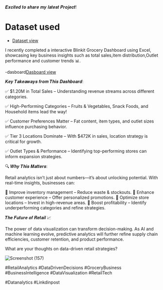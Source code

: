 𝑬𝒙𝒄𝒊𝒕𝒆𝒅 𝒕𝒐 𝒔𝒉𝒂𝒓𝒆 𝒎𝒚 𝒍𝒂𝒕𝒆𝒔𝒕 𝑷𝒓𝒐𝒋𝒆𝒄𝒕!

# Dataset used
- <a href="https://github.com/anjalishaw760/Excel-/blob/main/BlinkIT%20Grocery%20Data%20Excel.xlsx">Dataset view</a>
 
I recently completed a interactive Blinkit Grocery Dashboard using Excel, showcasing key business insights such as total sales,item distribution,Outlet performance and customer trends 📊.

-dasboard<a href="https://github.com/anjalishaw760/Excel-/blob/main/Screenshot%20(157).png">Dasboard view</a>

𝑲𝒆𝒚 𝑻𝒂𝒌𝒆𝒂𝒘𝒂𝒚𝒔 𝒇𝒓𝒐𝒎 𝑻𝒉𝒊𝒔 𝑫𝒂𝒔𝒉𝒃𝒐𝒂𝒓𝒅:

✅ $1.20M in Total Sales – Understanding revenue streams across different categories.

✅ High-Performing Categories – Fruits & Vegetables, Snack Foods, and Household items lead the way!

✅ Customer Preferences Matter – Fat content, item types, and outlet sizes influence purchasing behavior.

✅ Tier 3 Locations Dominate – With $472K in sales, location strategy is critical for growth.

✅ Outlet Types & Performance – Identifying top-performing stores can inform expansion strategies.

🔍 𝑾𝒉𝒚 𝑻𝒉𝒊𝒔 𝑴𝒂𝒕𝒕𝒆𝒓𝒔:

Retail analytics isn’t just about numbers—it’s about unlocking potential. 
With real-time insights, businesses can:

📌 Improve inventory management – Reduce waste & stockouts.
📌 Enhance customer experience – Offer personalized promotions.
📌 Optimize store locations – Invest in high-revenue areas.
📌 Boost profitability – Identify underperforming categories and refine strategies.

𝑻𝒉𝒆 𝑭𝒖𝒕𝒖𝒓𝒆 𝒐𝒇 𝑹𝒆𝒕𝒂𝒊𝒍 📈

The power of data visualization can transform decision-making. 
As AI and machine learning evolve, predictive analytics will further refine supply chain efficiencies, customer retention, and product performance.

What are your thoughts on data-driven retail strategies? 

![Screenshot (157)](https://github.com/user-attachments/assets/0e499321-3019-4854-b17e-3cae3a2ef917)

#RetailAnalytics #DataDrivenDecisions #GroceryBusiness #BusinessIntelligence #DataVisualization #RetailTech

#Datanalytics #Linkdinpost
